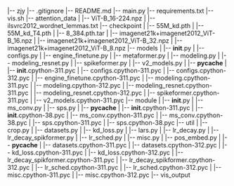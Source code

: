 |-- zjy
    |-- .gitignore
    |-- README.md
    |-- main.py
    |-- requirements.txt
    |-- vis.sh
    |-- attention_data
    |   |-- ViT-B_16-224.npz
    |   |-- ilsvrc2012_wordnet_lemmas.txt
    |-- checkpoint
    |   |-- 55M_kd.pth
    |   |-- 55M_kd_T4.pth
    |   |-- 8_384.pth.tar
    |   |-- imagenet21k+imagenet2012_ViT-B_16.npz
    |   |-- imagenet21k+imagenet2012_ViT-B_32.npz
    |   |-- imagenet21k+imagenet2012_ViT-B_8.npz
    |-- models
    |   |-- __init__.py
    |   |-- configs.py
    |   |-- engine_finetune.py
    |   |-- metaformer.py
    |   |-- modeling.py
    |   |-- modeling_resnet.py
    |   |-- spikeformer.py
    |   |-- v2_models.py
    |   |-- __pycache__
    |       |-- __init__.cpython-311.pyc
    |       |-- configs.cpython-311.pyc
    |       |-- configs.cpython-312.pyc
    |       |-- engine_finetune.cpython-311.pyc
    |       |-- modeling.cpython-311.pyc
    |       |-- modeling.cpython-312.pyc
    |       |-- modeling_resnet.cpython-311.pyc
    |       |-- modeling_resnet.cpython-312.pyc
    |       |-- spikeformer.cpython-311.pyc
    |       |-- v2_models.cpython-311.pyc
    |-- module
    |   |-- __init__.py
    |   |-- ms_conv.py
    |   |-- sps.py
    |   |-- __pycache__
    |       |-- __init__.cpython-311.pyc
    |       |-- __init__.cpython-38.pyc
    |       |-- ms_conv.cpython-311.pyc
    |       |-- ms_conv.cpython-38.pyc
    |       |-- sps.cpython-311.pyc
    |       |-- sps.cpython-38.pyc
    |-- util
    |   |-- crop.py
    |   |-- datasets.py
    |   |-- kd_loss.py
    |   |-- lars.py
    |   |-- lr_decay.py
    |   |-- lr_decay_spikformer.py
    |   |-- lr_sched.py
    |   |-- misc.py
    |   |-- pos_embed.py
    |   |-- __pycache__
    |       |-- datasets.cpython-311.pyc
    |       |-- datasets.cpython-312.pyc
    |       |-- kd_loss.cpython-311.pyc
    |       |-- kd_loss.cpython-312.pyc
    |       |-- lr_decay_spikformer.cpython-311.pyc
    |       |-- lr_decay_spikformer.cpython-312.pyc
    |       |-- lr_sched.cpython-311.pyc
    |       |-- lr_sched.cpython-312.pyc
    |       |-- misc.cpython-311.pyc
    |       |-- misc.cpython-312.pyc
    |-- vis_output
